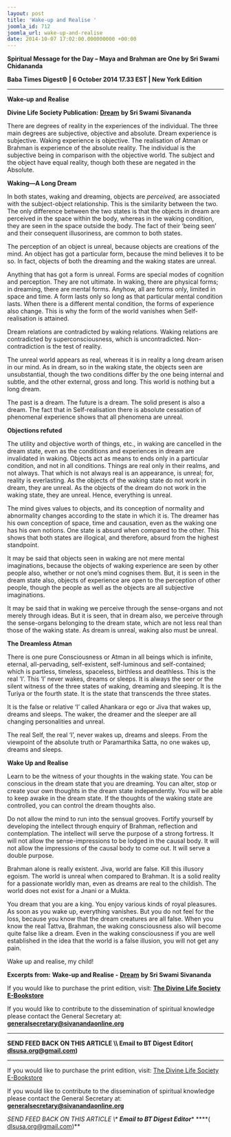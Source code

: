 ```yaml
---
layout: post
title: 'Wake-up and Realise '
joomla_id: 712
joomla_url: wake-up-and-realise
date: 2014-10-07 17:02:00.000000000 +00:00
---
```

  

















































**Spiritual Message for the Day – Maya and Brahman are One by Sri Swami Chidananda**

**Baba Times Digest© | 6 October 2014 17.33 EST | New York Edition**

* * *  


**Wake-up and Realise**

**Divine Life Society Publication:** [**Dream**](http://www.dlshq.org/messages/dream.htm#reality) **by Sri Swami Sivananda**

There are degrees of reality in the experiences of the individual. The three main degrees are subjective, objective and absolute. Dream experience is subjective. Waking experience is objective. The realisation of Atman or Brahman is experience of the absolute reality. The individual is the subjective being in comparison with the objective world. The subject and the object have equal reality, though both these are negated in the Absolute.

**Waking—A Long Dream**

In both states, waking and dreaming, objects are _perceived,_ are associated with the subject-object relationship. This is the similarity between the two. The only difference between the two states is that the objects in dream are perceived in the space within the body, whereas in the waking condition, they are seen in the space outside the body. The fact of their ‘being seen’ and their consequent illusoriness, are common to both states.

The perception of an object is unreal, because objects are creations of the mind. An object has got a particular form, because the mind believes it to be so. In fact, objects of both the dreaming and the waking states are unreal.

Anything that has got a form is unreal. Forms are special modes of cognition and perception. They are not ultimate. In waking, there are physical forms; in dreaming, there are mental forms. Anyhow, all are forms only, limited in space and time. A form lasts only so long as that particular mental condition lasts. When there is a different mental condition, the forms of experience also change. This is why the form of the world vanishes when Self-realisation is attained.

Dream relations are contradicted by waking relations. Waking relations are contradicted by superconsciousness, which is uncontradicted. Non-contradiction is the test of reality.

The unreal world appears as real, whereas it is in reality a long dream arisen in our mind. As in dream, so in the waking state, the objects seen are unsubstantial, though the two conditions differ by the one being internal and subtle, and the other external, gross and long. This world is nothing but a long dream.

The past is a dream. The future is a dream. The solid present is also a dream. The fact that in Self-realisation there is absolute cessation of phenomenal experience shows that all phenomena are unreal.

**Objections refuted**

The utility and objective worth of things, etc., in waking are cancelled in the dream state, even as the conditions and experiences in dream are invalidated in waking. Objects act as means to ends only in a particular condition, and not in all conditions. Things are real only in their realms, and not always. That which is not always real is an appearance, is unreal; for, reality is everlasting. As the objects of the waking state do not work in dream, they are unreal. As the objects of the dream do not work in the waking state, they are unreal. Hence, everything is unreal.

The mind gives values to objects, and its conception of normality and abnormality changes according to the state in which it is. The dreamer has his own conception of space, time and causation, even as the waking one has his own notions. One state is absurd when compared to the other. This shows that both states are illogical, and therefore, absurd from the highest standpoint.

It may be said that objects seen in waking are not mere mental imaginations, because the objects of waking experience are seen by other people also, whether or not one’s mind cognises them. But, it is seen in the dream state also, objects of experience are open to the perception of other people, though the people as well as the objects are all subjective imaginations.

It may be said that in waking we perceive through the sense-organs and not merely through ideas. But it is seen, that in dream also, we perceive through the sense-organs belonging to the dream state, which are not less real than those of the waking state. As dream is unreal, waking also must be unreal.

**The Dreamless Atman**

There is one pure Consciousness or Atman in all beings which is infinite, eternal, all-pervading, self-existent, self-luminous and self-contained; which is partless, timeless, spaceless, birthless and deathless. This is the real ‘I’. This ‘I’ never wakes, dreams or sleeps. It is always the seer or the silent witness of the three states of waking, dreaming and sleeping. It is the Turiya or the fourth state. It is the state that transcends the three states.

It is the false or relative ‘I’ called Ahankara or ego or Jiva that wakes up, dreams and sleeps. The waker, the dreamer and the sleeper are all changing personalities and unreal.

The real Self, the real ‘I’, never wakes up, dreams and sleeps. From the viewpoint of the absolute truth or Paramarthika Satta, no one wakes up, dreams and sleeps.

**Wake Up and Realise**

Learn to be the witness of your thoughts in the waking state. You can be conscious in the dream state that you are dreaming. You can alter, stop or create your own thoughts in the dream state independently. You will be able to keep awake in the dream state. If the thoughts of the waking state are controlled, you can control the dream thoughts also.

Do not allow the mind to run into the sensual grooves. Fortify yourself by developing the intellect through enquiry of Brahman, reflection and contemplation. The intellect will serve the purpose of a strong fortress. It will not allow the sense-impressions to be lodged in the causal body. It will not allow the impressions of the causal body to come out. It will serve a double purpose.

Brahman alone is really existent. Jiva, world are false. Kill this illusory egoism. The world is unreal when compared to Brahman. It is a solid reality for a passionate worldly man, even as dreams are real to the childish. The world does not exist for a Jnani or a Mukta.

You dream that you are a king. You enjoy various kinds of royal pleasures. As soon as you wake up, everything vanishes. But you do not feel for the loss, because you know that the dream creatures are all false. When you know the real Tattva, Brahman, the waking consciousness also will become quite false like a dream. Even in the waking consciousness if you are well established in the idea that the world is a false illusion, you will not get any pain.

Wake up and realise, my child!



**Excerpts from:**  **Wake-up and Realise -** [**Dream**](http://www.dlshq.org/messages/dream.htm#reality) **by Sri Swami Sivananda**

If you would like to purchase the print edition, visit: **[The Divine Life Society E-Bookstore](http://www.dlshq.org/download/download.htm)**

If you would like to contribute to the dissemination of spiritual knowledge please contact the General Secretary at: [](mailto:%20%3Cscript%20type=%27text/javascript%27%3E%20%3C%21--%20var%20prefix%20=%20%27ma%27%20+%20%27il%27%20+%20%27to%27;%20var%20path%20=%20%27hr%27%20+%20%27ef%27%20+%20%27=%27;%20var%20addy57016%20=%20%27generalsecretary%27%20+%20%27@%27;%20addy57016%20=%20addy57016%20+%20%27sivanandaonline%27%20+%20%27.%27%20+%20%27org%27;%20document.write%28%27%3Ca%20%27%20+%20path%20+%20%27%5C%27%27%20+%20prefix%20+%20%27:%27%20+%20addy57016%20+%20%27%5C%27%3E%27%29;%20document.write%28addy57016%29;%20document.write%28%27%3C%5C/a%3E%27%29;%20//--%3E%5Cn%20%3C/script%3E%3Cscript%20type=%27text/javascript%27%3E%20%3C%21--%20document.write%28%27%3Cspan%20style=%5C%27display:%20none;%5C%27%3E%27%29;%20//--%3E%20%3C/script%3EThis%20email%20address%20is%20being%20protected%20from%20spambots.%20You%20need%20JavaScript%20enabled%20to%20view%20it.%20%3Cscript%20type=%27text/javascript%27%3E%20%3C%21--%20document.write%28%27%3C/%27%29;%20document.write%28%27span%3E%27%29;%20//--%3E%20%3C/script%3E?subject=Contribution%20to%20Dissemination%20of%20Spiritual%20Knowledge) **generalsecretary@sivanandaonline.org**

****

**SEND FEED BACK ON THIS ARTICLE \\\ Email to BT Digest Editor[](mailto:%20%3Cscript%20type=%27text/javascript%27%3E%20%3C%21--%20var%20prefix%20=%20%27ma%27%20+%20%27il%27%20+%20%27to%27;%20var%20path%20=%20%27hr%27%20+%20%27ef%27%20+%20%27=%27;%20var%20addy72654%20=%20%27dlsusa.org%27%20+%20%27@%27;%20addy72654%20=%20addy72654%20+%20%27gmail%27%20+%20%27.%27%20+%20%27com%27;%20document.write%28%27%3Ca%20%27%20+%20path%20+%20%27%5C%27%27%20+%20prefix%20+%20%27:%27%20+%20addy72654%20+%20%27%5C%27%3E%27%29;%20document.write%28addy72654%29;%20document.write%28%27%3C%5C/a%3E%27%29;%20//--%3E%5Cn%20%3C/script%3E%3Cscript%20type=%27text/javascript%27%3E%20%3C%21--%20document.write%28%27%3Cspan%20style=%5C%27display:%20none;%5C%27%3E%27%29;%20//--%3E%20%3C/script%3EThis%20email%20address%20is%20being%20protected%20from%20spambots.%20You%20need%20JavaScript%20enabled%20to%20view%20it.%20%3Cscript%20type=%27text/javascript%27%3E%20%3C%21--%20document.write%28%27%3C/%27%29;%20document.write%28%27span%3E%27%29;%20//--%3E%20%3C/script%3E?subject=DLS%20Posts)( [dlsusa.org@gmail.com](mailto:dlsusa.org@gmail.com))**



* * *



  

If you would like to purchase the print edition, visit: [The Divine Life Society E-Bookstore](http://www.dlshq.org/download/download.htm)

If you would like to contribute to the dissemination of spiritual knowledge please contact the General Secretary at: **[generalsecretary@sivanandaonline.org](mailto:generalsecretary@sivanandaonline.org)**

**SEND FEED BACK ON THIS ARTICLE \\\**  **Email to BT Digest Editor**** [](mailto:%20%3Cscript%20type=%27text/javascript%27%3E%20%3C%21--%20var%20prefix%20=%20%27ma%27%20+%20%27il%27%20+%20%27to%27;%20var%20path%20=%20%27hr%27%20+%20%27ef%27%20+%20%27=%27;%20var%20addy72654%20=%20%27dlsusa.org%27%20+%20%27@%27;%20addy72654%20=%20addy72654%20+%20%27gmail%27%20+%20%27.%27%20+%20%27com%27;%20document.write%28%27%3Ca%20%27%20+%20path%20+%20%27%5C%27%27%20+%20prefix%20+%20%27:%27%20+%20addy72654%20+%20%27%5C%27%3E%27%29;%20document.write%28addy72654%29;%20document.write%28%27%3C%5C/a%3E%27%29;%20//--%3E%5Cn%20%3C/script%3E%3Cscript%20type=%27text/javascript%27%3E%20%3C%21--%20document.write%28%27%3Cspan%20style=%5C%27display:%20none;%5C%27%3E%27%29;%20//--%3E%20%3C/script%3EThis%20email%20address%20is%20being%20protected%20from%20spambots.%20You%20need%20JavaScript%20enabled%20to%20view%20it.%20%3Cscript%20type=%27text/javascript%27%3E%20%3C%21--%20document.write%28%27%3C/%27%29;%20document.write%28%27span%3E%27%29;%20//--%3E%20%3C/script%3E?subject=DLS%20Posts)****( [dlsusa.org@gmail.com](mailto:dlsusa.org@gmail.com))**  
